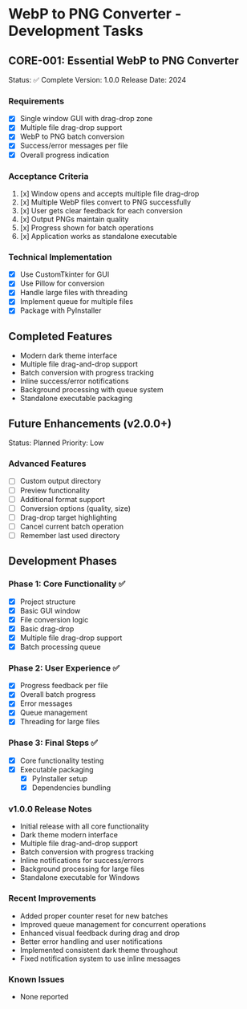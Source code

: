 # WebP to PNG Converter - Development Tasks

## CORE-001: Essential WebP to PNG Converter
Status: ✅ Complete
Version: 1.0.0
Release Date: 2024

### Requirements
- [x] Single window GUI with drag-drop zone
- [x] Multiple file drag-drop support
- [x] WebP to PNG batch conversion
- [x] Success/error messages per file
- [x] Overall progress indication

### Acceptance Criteria
1. [x] Window opens and accepts multiple file drag-drop
2. [x] Multiple WebP files convert to PNG successfully
3. [x] User gets clear feedback for each conversion
4. [x] Output PNGs maintain quality
5. [x] Progress shown for batch operations
6. [x] Application works as standalone executable

### Technical Implementation
- [x] Use CustomTkinter for GUI
- [x] Use Pillow for conversion
- [x] Handle large files with threading
- [x] Implement queue for multiple files
- [x] Package with PyInstaller

## Completed Features
- Modern dark theme interface
- Multiple file drag-and-drop support
- Batch conversion with progress tracking
- Inline success/error notifications
- Background processing with queue system
- Standalone executable packaging

## Future Enhancements (v2.0.0+)
Status: Planned
Priority: Low

### Advanced Features
- [ ] Custom output directory
- [ ] Preview functionality
- [ ] Additional format support
- [ ] Conversion options (quality, size)
- [ ] Drag-drop target highlighting
- [ ] Cancel current batch operation
- [ ] Remember last used directory

## Development Phases

### Phase 1: Core Functionality ✅
- [x] Project structure
- [x] Basic GUI window
- [x] File conversion logic
- [x] Basic drag-drop
- [x] Multiple file drag-drop support
- [x] Batch processing queue

### Phase 2: User Experience ✅
- [x] Progress feedback per file
- [x] Overall batch progress
- [x] Error messages
- [x] Queue management
- [x] Threading for large files

### Phase 3: Final Steps ✅
- [x] Core functionality testing
- [x] Executable packaging
  - [x] PyInstaller setup
  - [x] Dependencies bundling

### v1.0.0 Release Notes
- Initial release with all core functionality
- Dark theme modern interface
- Multiple file drag-and-drop support
- Batch conversion with progress tracking
- Inline notifications for success/errors
- Background processing for large files
- Standalone executable for Windows

### Recent Improvements
- Added proper counter reset for new batches
- Improved queue management for concurrent operations
- Enhanced visual feedback during drag and drop
- Better error handling and user notifications
- Implemented consistent dark theme throughout
- Fixed notification system to use inline messages

### Known Issues
- None reported 